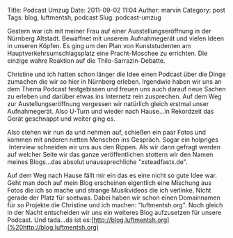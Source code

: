 Title: Podcast Umzug
Date: 2011-09-02 11:04
Author: marvin
Category: post
Tags: blog, luftmentsh, podcast
Slug: podcast-umzug

Gestern war ich mit meiner Frau auf einer Ausstellungseröffnung in der
Nürnberg Altstadt. Bewaffnet mit unserem Aufnahmegerät und vielen Ideen
in unseren Köpfen. Es ging um den Plan von Kunststudenten am
Hauptverkehrsumschlagsplatz eine Pracht-Moschee zu errichten. Die
einzige wahre Reaktion auf die Thilo-Sarrazin-Debatte.

Christine und ich hatten schon länger die Idee einen Podcast über die
Dinge zumachen die wir so hier in Nürnberg erleben. Irgendwie haben wir
uns an dem Thema Podcast festgebissen und freuen uns auch darauf neue
Sachen zu erleben und darüber etwas ins Internetz rein zusprechen. Auf
dem Weg zur Austellungseröffnung vergessen wir natürlich gleich erstmal
unser Aufnahmegerät. Also U-Turn und wieder nach Hause...in Rekordzeit
das Gerät geschnappt und weiter ging es.

Also stehen wir nun da und nehmen auf, schießen ein paar Fotos und
kommen mit anderen netten Menschen ins Gespräch. Sogar ein holpriges
 Interview schneiden wir uns aus den Rippen. Als wir dann gefragt werden
auf welcher Seite wir das ganze veröffentlichen stottern wir den Namen
meines Blogs...das absolut unaussprechliche "xsteadfastx.de".

Auf dem Weg nach Hause fällt mir ein das es eine nicht so gute Idee war.
Geht man doch auf mein Blog erscheinen eigentlich eine Mischung aus
Fotos die ich so mache und strange Musikvideos die ich verlinke. Nicht
gerade der Platz für soetwas. Dabei haben wir schon einen Domainnamen
für so Projekte die Christine und ich machen: "luftmentsh.org". Noch
gleich in der Nacht entscheiden wir uns ein weiteres Blog aufzusetzen
für unsere Podcast. Und tada...da ist
es:[http://blog.luftmentsh.org](%20http://blog.luftmentsh.org)

